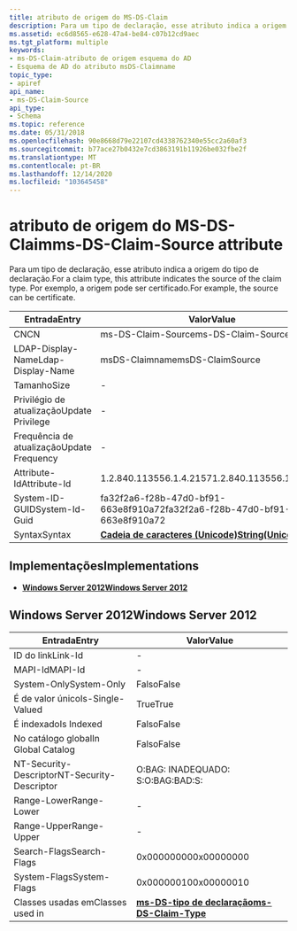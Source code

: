 ```yaml
---
title: atributo de origem do MS-DS-Claim
description: Para um tipo de declaração, esse atributo indica a origem do tipo de declaração. Por exemplo, a origem pode ser certificado.
ms.assetid: ec6d8565-e628-47a4-be84-c07b12cd9aec
ms.tgt_platform: multiple
keywords:
- ms-DS-Claim-atributo de origem esquema do AD
- Esquema de AD do atributo msDS-Claimname
topic_type:
- apiref
api_name:
- ms-DS-Claim-Source
api_type:
- Schema
ms.topic: reference
ms.date: 05/31/2018
ms.openlocfilehash: 90e8668d79e22107cd4338762340e55cc2a60af3
ms.sourcegitcommit: b77ace27b0432e7cd3863191b11926be032fbe2f
ms.translationtype: MT
ms.contentlocale: pt-BR
ms.lasthandoff: 12/14/2020
ms.locfileid: "103645458"
---
```

# <a name="ms-ds-claim-source-attribute"></a><span data-ttu-id="9d822-106">atributo de origem do MS-DS-Claim</span><span class="sxs-lookup"><span data-stu-id="9d822-106">ms-DS-Claim-Source attribute</span></span>

<span data-ttu-id="9d822-107">Para um tipo de declaração, esse atributo indica a origem do tipo de declaração.</span><span class="sxs-lookup"><span data-stu-id="9d822-107">For a claim type, this attribute indicates the source of the claim type.</span></span> <span data-ttu-id="9d822-108">Por exemplo, a origem pode ser certificado.</span><span class="sxs-lookup"><span data-stu-id="9d822-108">For example, the source can be certificate.</span></span>



| <span data-ttu-id="9d822-109">Entrada</span><span class="sxs-lookup"><span data-stu-id="9d822-109">Entry</span></span> | <span data-ttu-id="9d822-110">Valor</span><span class="sxs-lookup"><span data-stu-id="9d822-110">Value</span></span> |
|-------------------|---------------------------------------------|
| <span data-ttu-id="9d822-111">CN</span><span class="sxs-lookup"><span data-stu-id="9d822-111">CN</span></span>                | <span data-ttu-id="9d822-112">ms-DS-Claim-Source</span><span class="sxs-lookup"><span data-stu-id="9d822-112">ms-DS-Claim-Source</span></span>                          |
| <span data-ttu-id="9d822-113">LDAP-Display-Name</span><span class="sxs-lookup"><span data-stu-id="9d822-113">Ldap-Display-Name</span></span> | <span data-ttu-id="9d822-114">msDS-Claimname</span><span class="sxs-lookup"><span data-stu-id="9d822-114">msDS-ClaimSource</span></span>                            |
| <span data-ttu-id="9d822-115">Tamanho</span><span class="sxs-lookup"><span data-stu-id="9d822-115">Size</span></span>              | \-                                          |
| <span data-ttu-id="9d822-116">Privilégio de atualização</span><span class="sxs-lookup"><span data-stu-id="9d822-116">Update Privilege</span></span>  | \-                                          |
| <span data-ttu-id="9d822-117">Frequência de atualização</span><span class="sxs-lookup"><span data-stu-id="9d822-117">Update Frequency</span></span>  | \-                                          |
| <span data-ttu-id="9d822-118">Attribute-Id</span><span class="sxs-lookup"><span data-stu-id="9d822-118">Attribute-Id</span></span>      | <span data-ttu-id="9d822-119">1.2.840.113556.1.4.2157</span><span class="sxs-lookup"><span data-stu-id="9d822-119">1.2.840.113556.1.4.2157</span></span>                     |
| <span data-ttu-id="9d822-120">System-ID-GUID</span><span class="sxs-lookup"><span data-stu-id="9d822-120">System-Id-Guid</span></span>    | <span data-ttu-id="9d822-121">fa32f2a6-f28b-47d0-bf91-663e8f910a72</span><span class="sxs-lookup"><span data-stu-id="9d822-121">fa32f2a6-f28b-47d0-bf91-663e8f910a72</span></span>        |
| <span data-ttu-id="9d822-122">Syntax</span><span class="sxs-lookup"><span data-stu-id="9d822-122">Syntax</span></span>            | [<span data-ttu-id="9d822-123">**Cadeia de caracteres (Unicode)**</span><span class="sxs-lookup"><span data-stu-id="9d822-123">**String(Unicode)**</span></span>](s-string-unicode.md) |



## <a name="implementations"></a><span data-ttu-id="9d822-124">Implementações</span><span class="sxs-lookup"><span data-stu-id="9d822-124">Implementations</span></span>

-   [<span data-ttu-id="9d822-125">**Windows Server 2012**</span><span class="sxs-lookup"><span data-stu-id="9d822-125">**Windows Server 2012**</span></span>](#windows-server-2012)

## <a name="windows-server-2012"></a><span data-ttu-id="9d822-126">Windows Server 2012</span><span class="sxs-lookup"><span data-stu-id="9d822-126">Windows Server 2012</span></span>



| <span data-ttu-id="9d822-127">Entrada</span><span class="sxs-lookup"><span data-stu-id="9d822-127">Entry</span></span> | <span data-ttu-id="9d822-128">Valor</span><span class="sxs-lookup"><span data-stu-id="9d822-128">Value</span></span> |
|------------------------|---------------------------------------------------------|
| <span data-ttu-id="9d822-129">ID do link</span><span class="sxs-lookup"><span data-stu-id="9d822-129">Link-Id</span></span>                | \-                                                      |
| <span data-ttu-id="9d822-130">MAPI-Id</span><span class="sxs-lookup"><span data-stu-id="9d822-130">MAPI-Id</span></span>                | \-                                                      |
| <span data-ttu-id="9d822-131">System-Only</span><span class="sxs-lookup"><span data-stu-id="9d822-131">System-Only</span></span>            | <span data-ttu-id="9d822-132">Falso</span><span class="sxs-lookup"><span data-stu-id="9d822-132">False</span></span>                                                   |
| <span data-ttu-id="9d822-133">É de valor único</span><span class="sxs-lookup"><span data-stu-id="9d822-133">Is-Single-Valued</span></span>       | <span data-ttu-id="9d822-134">True</span><span class="sxs-lookup"><span data-stu-id="9d822-134">True</span></span>                                                    |
| <span data-ttu-id="9d822-135">É indexado</span><span class="sxs-lookup"><span data-stu-id="9d822-135">Is Indexed</span></span>             | <span data-ttu-id="9d822-136">Falso</span><span class="sxs-lookup"><span data-stu-id="9d822-136">False</span></span>                                                   |
| <span data-ttu-id="9d822-137">No catálogo global</span><span class="sxs-lookup"><span data-stu-id="9d822-137">In Global Catalog</span></span>      | <span data-ttu-id="9d822-138">Falso</span><span class="sxs-lookup"><span data-stu-id="9d822-138">False</span></span>                                                   |
| <span data-ttu-id="9d822-139">NT-Security-Descriptor</span><span class="sxs-lookup"><span data-stu-id="9d822-139">NT-Security-Descriptor</span></span> | <span data-ttu-id="9d822-140">O:BAG: INADEQUADO: S:</span><span class="sxs-lookup"><span data-stu-id="9d822-140">O:BAG:BAD:S:</span></span>                                            |
| <span data-ttu-id="9d822-141">Range-Lower</span><span class="sxs-lookup"><span data-stu-id="9d822-141">Range-Lower</span></span>            | \-                                                      |
| <span data-ttu-id="9d822-142">Range-Upper</span><span class="sxs-lookup"><span data-stu-id="9d822-142">Range-Upper</span></span>            | \-                                                      |
| <span data-ttu-id="9d822-143">Search-Flags</span><span class="sxs-lookup"><span data-stu-id="9d822-143">Search-Flags</span></span>           | <span data-ttu-id="9d822-144">0x00000000</span><span class="sxs-lookup"><span data-stu-id="9d822-144">0x00000000</span></span>                                              |
| <span data-ttu-id="9d822-145">System-Flags</span><span class="sxs-lookup"><span data-stu-id="9d822-145">System-Flags</span></span>           | <span data-ttu-id="9d822-146">0x00000010</span><span class="sxs-lookup"><span data-stu-id="9d822-146">0x00000010</span></span>                                              |
| <span data-ttu-id="9d822-147">Classes usadas em</span><span class="sxs-lookup"><span data-stu-id="9d822-147">Classes used in</span></span>        | [<span data-ttu-id="9d822-148">**ms-DS-tipo de declaração**</span><span class="sxs-lookup"><span data-stu-id="9d822-148">**ms-DS-Claim-Type**</span></span>](c-msds-claimtype.md)<br/> |



 

 





